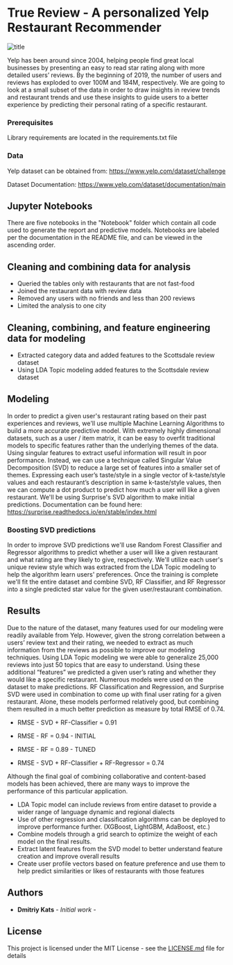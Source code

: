 # True Review - A personalized Yelp Restaurant Recommender

![title](https://user-images.githubusercontent.com/47621473/59706049-7aafe780-91b4-11e9-8f7e-06acd0a64eaa.png)

Yelp has been around since 2004, helping people find great local businesses by presenting an easy to read star rating along with more detailed users’ reviews. By the beginning of 2019, the number of users and reviews has exploded to over 100M and 184M, respectively. We are going to look at a small subset of the data in order to draw insights in review trends and restaurant trends and use these insights to guide users to a better experience by predicting their personal rating of a specific restaurant. 

### Prerequisites

Library requirements are located in the requirements.txt file

### Data

Yelp dataset can be obtained from:
https://www.yelp.com/dataset/challenge

Dataset Documentation:
https://www.yelp.com/dataset/documentation/main

## Jupyter Notebooks

There are five notebooks in the "Notebook" folder which contain all code used to generate the report and predictive models. Notebooks are labeled per the documentation in the README file, and can be viewed in the ascending order.

## Cleaning and combining data for analysis

 - Queried the tables only with restaurants that are not fast-food
 - Joined the restaurant data with review data
 - Removed any users with no friends and less than 200 reviews
 - Limited the analysis to one city

## Cleaning, combining, and feature engineering data for modeling

 - Extracted category data and added features to the Scottsdale review dataset
 - Using LDA Topic modeling added features to the Scottsdale review dataset

## Modeling

In order to predict a given user's restaurant rating based on their past experiences and reviews, we'll use multiple Machine Learning Algorithms to build a more accurate predictive model. 
With extremely highly dimensional datasets, such as a user / item matrix, it can be easy to overfit traditional models to specific features rather than the underlying themes of the data. Using singular features to extract useful information will result in poor performance. Instead, we can use a technique called Singular Value Decomposition (SVD) to reduce a large set of features into a smaller set of themes.
Expressing each user’s taste/style in a single vector of k-taste/style values and each restaurant’s description in same k-taste/style values, then we can compute a dot product to predict how much a user will like a given restaurant.
We'll be using Surprise's SVD algorithm to make initial predictions. Documentation can be found here:
https://surprise.readthedocs.io/en/stable/index.html

### Boosting SVD predictions

In order to improve SVD predictions we'll use Random Forest Classifier and Regressor algorithms to predict whether a user will like a given restaurant and what rating are they likely to give, respectively. We'll utilize each user's unique review style which was extracted from the LDA Topic modeling to help the algorithm learn users' preferences. 
Once the training is complete we'll fit the entire dataset and combine SVD, RF Classifier, and RF Regressor into a single predicted star value for the given user/restaurant combination.

## Results

Due to the nature of the dataset, many features used for our modeling were readily available from Yelp. However, given the strong correlation between a users’ review text and their rating, we needed to extract as much information from the reviews as possible to improve our modeling techniques. Using LDA Topic modeling we were able to generalize 25,000 reviews into just 50 topics that are easy to understand. Using these additional “features” we predicted a given user’s rating and whether they would like a specific restaurant.
Numerous models were used on the dataset to make predictions. RF Classification and Regression, and Surprise SVD were used in combination to come up with final user rating for a given restaurant. Alone, these models performed relatively good, but combining them resulted in a much better prediction as measure by total RMSE of 0.74.

 - RMSE - SVD + RF-Classifier = 0.91

 - RMSE - RF  = 0.94 - INITIAL
 - RMSE - RF  = 0.89 - TUNED

 - RMSE - SVD + RF-Classifier + RF-Regressor = 0.74



Although the final goal of combining collaborative and content-based models has been achieved, there are many ways to improve the performance of this particular application.
- LDA Topic model can include reviews from entire dataset to provide a wider range of language dynamic and regional dialects
- Use of other regression and classification algorithms can be deployed to improve performance further. (XGBoost, LightGBM, AdaBoost, etc.)
- Combine models through a grid search to optimize the weight of each model on the final results.
- Extract latent features from the SVD model to better understand feature creation and improve
overall results
- Create user profile vectors based on feature preference and use them to help predict similarities
or likes of restaurants with those features

## Authors

* **Dmitriy Kats** - *Initial work* - 

## License

This project is licensed under the MIT License - see the [LICENSE.md](LICENSE.md) file for details

